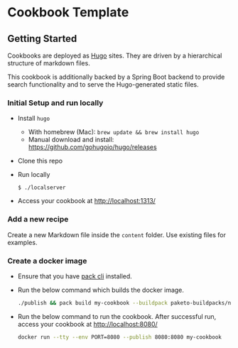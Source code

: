 # Cookbook Template

## Getting Started

Cookbooks are deployed as [Hugo](https://github.com/gohugoio/hugo) sites. They are driven by a hierarchical structure of markdown files.

This cookbook is additionally backed by a Spring Boot backend to provide search functionality and to serve the Hugo-generated static files.

### Initial Setup and run locally

* Install `hugo`
  - With homebrew (Mac): `brew update && brew install hugo`
  - Manual download and install: https://github.com/gohugoio/hugo/releases

* Clone this repo

* Run locally
  ``` 
  $ ./localserver
  ``` 

* Access your cookbook at [http://localhost:1313/](http://localhost:1313/)

### Add a new recipe

Create a new Markdown file inside the `content` folder. Use existing files for examples. 

### Create a docker image

- Ensure that you have [pack cli](https://buildpacks.io/docs/for-platform-operators/how-to/integrate-ci/pack/) installed.

- Run the below command which builds the docker image.

  ```sh
  ./publish && pack build my-cookbook --buildpack paketo-buildpacks/nginx --builder paketobuildpacks/builder-jammy-base
  ```

- Run the below command to run the cookbook. After successful run, access your cookbook at [http://localhost:8080/](http://localhost:8080/)

  ```sh
  docker run --tty --env PORT=8080 --publish 8080:8080 my-cookbook
  ```